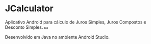 # JCalculator

Aplicativo Android para cálculo de Juros Simples, Juros Compostos e Desconto Simples. :dollar:

Desenvolvido em Java no ambiente Android Studio.
